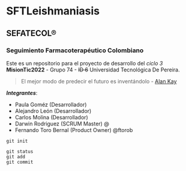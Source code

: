 # SFTLeishmaniasis
## SEFATECOL®
### Seguimiento Farmacoterapéutico Colombiano

Este es un repositorio para el proyecto de desarrollo del *ciclo 3* **MisionTic2022** - Grupo 74 - ~~ID 6~~ Universidad Tecnológica De Pereira.

> El mejor modo de predecir el futuro es inventándolo - [Alan Kay](https://es.wikipedia.org/wiki/Alan_Kay)

***Integrantes***:
- Paula Goméz (Desarrollador)
- Alejandro León (Desarrollador)
- Carlos Molina (Desarrollador)
- Darwin Rodriguez (SCRUM Master) @
- Fernando Toro Bernal (Product Owner) @ftorob

`git init`

```
git status
git add
git commit
```
